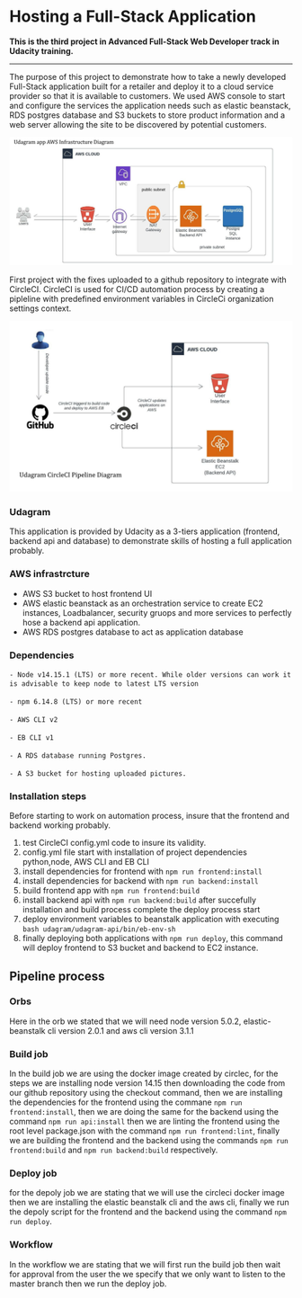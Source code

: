 # Hosting a Full-Stack Application

 **This is the third project in Advanced Full-Stack Web Developer track in Udacity training.**

---

The purpose of this project to demonstrate how to take a newly developed Full-Stack application built for a retailer and deploy it to a cloud service provider so that it is available to customers. We used AWS console to start and configure the services the application needs such as elastic beanstack, RDS postgres database and S3 buckets to store product information and a web server allowing the site to be discovered by potential customers.


<img src="Documents/beanstalk-diagrm.jpeg" alt="Udagram AWS infrastructure" title="Udagram AWS infrastructure">


First project with the fixes uploaded to a github repository to integrate with CircleCI. CircleCI is used for CI/CD automation process by creating a pipleline with predefined environment variables in CircleCi organization settings context.


<img src="Documents/pipeline-diagram.jpeg" alt="Udagram CircleCI pipeline" title="Udagram CircleCI pipeline">


### Udagram

This application is provided by Udacity as a 3-tiers application (frontend, backend api and database) to demonstrate skills of hosting a full application probably. 


### AWS infrastrcture

- AWS S3 bucket to host frontend UI
- AWS elastic beanstack as an orchestration service to create EC2 instances, Loadbalancer, security gruops and more services to perfectly hose a backend api application.
- AWS RDS postgres database to act as application database


### Dependencies

```
- Node v14.15.1 (LTS) or more recent. While older versions can work it is advisable to keep node to latest LTS version

- npm 6.14.8 (LTS) or more recent

- AWS CLI v2

- EB CLI v1

- A RDS database running Postgres.

- A S3 bucket for hosting uploaded pictures.

```

### Installation steps

Before starting to work on automation process, insure that the frontend and backend working probably.
1. test CircleCI config.yml code to insure its validity.
2. config.yml file start with installation of project dependencies python,node, AWS CLI and EB CLI
3. install dependencies for frontend with `npm run frontend:install`
4. install dependencies for backend with `npm run backend:install`
5. build frontend app with `npm run frontend:build`
6. install backend api with `npm run backend:build`
after succefully installation and build process complete the deploy process start
7. deploy environment variables to beanstalk application with executing  `bash udagram/udagram-api/bin/eb-env-sh`
8. finally deploying both applications with `npm run deploy`, this command will deploy frontend to S3 bucket and backend to EC2 instance. 


## Pipeline process

### Orbs

Here in the orb we stated that we will need node version 5.0.2, elastic-beanstalk cli version 2.0.1 and aws cli version 3.1.1

### Build job

In the build job we are using the docker image created by circlec, for the steps we are installing node version 14.15 then downloading the code from our github repository using the checkout command, then we are installing the dependencies for the frontend using the commane ` npm run frontend:install `, then we are doing the same for the backend using the command  ` npm run api:install ` then we are linting the frontend using the root level package.json with the command `npm run frontend:lint`, finally we are building the frontend and the backend using the commands `npm run frontend:build` and `npm run backend:build` respectively.

### Deploy job

for the depoly job we are stating that we will use the circleci docker image then we are installing the elastic beanstalk cli and the aws cli, finally we run the depoly script for the frontend and the backend using the command `npm run deploy`.

### Workflow

In the workflow we are stating that we will first run the build job then wait for approval from the user the we specify that we only want to listen to the master branch then we run the deploy job. 
